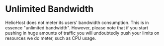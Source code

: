 # Unlimited Bandwidth

HelioHost does not meter its users' bandwidth consumption. This is in essence "unlimited bandwidth". However, please note that if you start pushing in huge amounts of traffic you will undoubtedly push your limits on resources we do meter, such as CPU usage.

